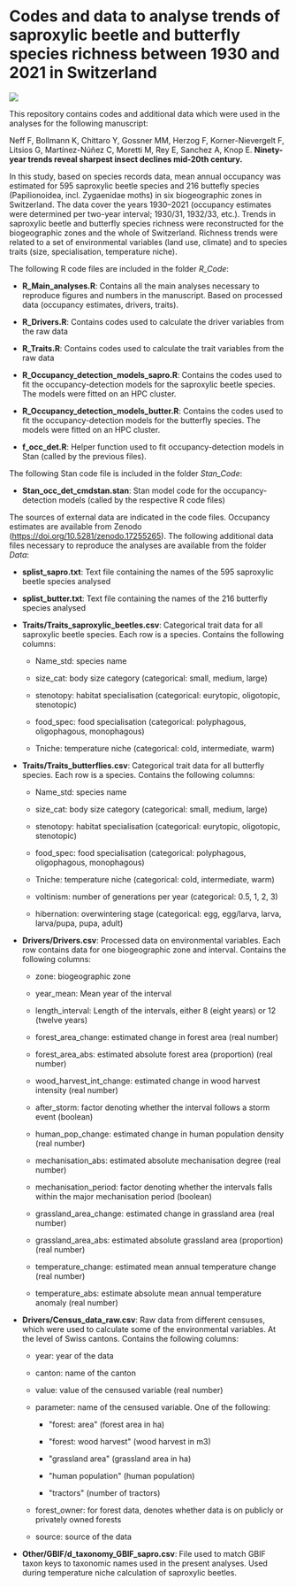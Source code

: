 # Codes and data to analyse trends of saproxylic beetle and butterfly species richness between 1930 and 2021 in Switzerland

[![](https://zenodo.org/badge/DOI/10.5281/zenodo.17256301.svg)](https://doi.org/10.5281/zenodo.17256301)

This repository contains codes and additional data which were used in the analyses for the following manuscript:

Neff F, Bollmann K, Chittaro Y, Gossner MM, Herzog F, Korner-Nievergelt F, Litsios G, Martínez-Núñez C, Moretti M, Rey E, Sanchez A, Knop E. **Ninety-year trends reveal sharpest insect declines mid-20th century.**

In this study, based on species records data, mean annual occupancy was estimated for 595 saproxylic beetle species and 216 buttefly species (Papilionoidea, incl. Zygaenidae moths) in six biogeographic zones in Switzerland. The data cover the years 1930–2021 (occupancy estimates were determined per two-year interval; 1930/31, 1932/33, etc.). Trends in saproxylic beetle and butterfly species richness were reconstructed for the biogeographic zones and the whole of Switzerland. Richness trends were related to a set of environmental variables (land use, climate) and to species traits (size, specialisation, temperature niche).

The following R code files are included in the folder *R_Code*:

-   **R_Main_analyses.R**: Contains all the main analyses necessary to reproduce figures and numbers in the manuscript. Based on processed data (occupancy estimates, drivers, traits).

-   **R_Drivers.R**: Contains codes used to calculate the driver variables from the raw data

-   **R_Traits.R**: Contains codes used to calculate the trait variables from the raw data

-   **R_Occupancy_detection_models_sapro.R**: Contains the codes used to fit the occupancy-detection models for the saproxylic beetle species. The models were fitted on an HPC cluster.

-   **R_Occupancy_detection_models_butter.R**: Contains the codes used to fit the occupancy-detection models for the butterfly species. The models were fitted on an HPC cluster.

-   **f_occ_det.R**: Helper function used to fit occupancy-detection models in Stan (called by the previous files).

The following Stan code file is included in the folder *Stan_Code*:

-   **Stan_occ_det_cmdstan.stan**: Stan model code for the occupancy-detection models (called by the respective R code files)

The sources of external data are indicated in the code files. Occupancy estimates are available from Zenodo (<https://doi.org/10.5281/zenodo.17255265>). The following additional data files necessary to reproduce the analyses are available from the folder *Data*:

-   **splist_sapro.txt**: Text file containing the names of the 595 saproxylic beetle species analysed

-   **splist_butter.txt**: Text file containing the names of the 216 butterfly species analysed

-   **Traits/Traits_saproxylic_beetles.csv**: Categorical trait data for all saproxylic beetle species. Each row is a species. Contains the following columns:

    -   Name_std: species name

    -   size_cat: body size category (categorical: small, medium, large)

    -   stenotopy: habitat specialisation (categorical: eurytopic, oligotopic, stenotopic)

    -   food_spec: food specialisation (categorical: polyphagous, oligophagous, monophagous)

    -   Tniche: temperature niche (categorical: cold, intermediate, warm)

-   **Traits/Traits_butterflies.csv**: Categorical trait data for all butterfly species. Each row is a species. Contains the following columns:

    -   Name_std: species name

    -   size_cat: body size category (categorical: small, medium, large)

    -   stenotopy: habitat specialisation (categorical: eurytopic, oligotopic, stenotopic)

    -   food_spec: food specialisation (categorical: polyphagous, oligophagous, monophagous)

    -   Tniche: temperature niche (categorical: cold, intermediate, warm)

    -   voltinism: number of generations per year (categorical: 0.5, 1, 2, 3)

    -   hibernation: overwintering stage (categorical: egg, egg/larva, larva, larva/pupa, pupa, adult)

-   **Drivers/Drivers.csv**: Processed data on environmental variables. Each row contains data for one biogeographic zone and interval. Contains the following columns:

    -   zone: biogeographic zone

    -   year_mean: Mean year of the interval

    -   length_interval: Length of the intervals, either 8 (eight years) or 12 (twelve years)

    -   forest_area_change: estimated change in forest area (real number)

    -   forest_area_abs: estimated absolute forest area (proportion) (real number)

    -   wood_harvest_int_change: estimated change in wood harvest intensity (real number)

    -   after_storm: factor denoting whether the interval follows a storm event (boolean)

    -   human_pop_change: estimated change in human population density (real number)

    -   mechanisation_abs: estimated absolute mechanisation degree (real number)

    -   mechanisation_period: factor denoting whether the intervals falls within the major mechanisation period (boolean)

    -   grassland_area_change: estimated change in grassland area (real number)

    -   grassland_area_abs: estimated absolute grassland area (proportion) (real number)

    -   temperature_change: estimated mean annual temperature change (real number)

    -   temperature_abs: estimate absolute mean annual temperature anomaly (real number)

-   **Drivers/Census_data_raw.csv**: Raw data from different censuses, which were used to calculate some of the environmental variables. At the level of Swiss cantons. Contains the following columns:

    -   year: year of the data

    -   canton: name of the canton

    -   value: value of the censused variable (real number)

    -   parameter: name of the censused variable. One of the following:

        -   "forest: area" (forest area in ha)

        -   "forest: wood harvest" (wood harvest in m3)

        -   "grassland area" (grassland area in ha)

        -   "human population" (human population)

        -   "tractors" (number of tractors)

    -   forest_owner: for forest data, denotes whether data is on publicly or privately owned forests

    -   source: source of the data

-   **Other/GBIF/d_taxonomy_GBIF_sapro.csv**: File used to match GBIF taxon keys to taxonomic names used in the present analyses. Used during temperature niche calculation of saproxylic beetles.
